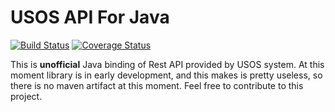 USOS API For Java
===============
[![Build Status](https://travis-ci.org/matteprl/UsosApi4j.svg)](https://travis-ci.org/matteprl/UsosApi4j)
[![Coverage Status](https://coveralls.io/repos/matteprl/UsosApi4j/badge.svg)](https://coveralls.io/r/matteprl/UsosApi4j)

This is **unofficial** Java binding of Rest API provided by USOS system.
At this moment library is in early development, and this makes is pretty useless, so there is no maven artifact at this moment. Feel free to contribute to this project.

